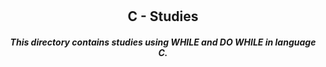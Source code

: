 # <h2 align="center"> C - Studies
<i><h4 align="center">This directory contains studies using WHILE and DO WHILE in language C.</i> 

##

